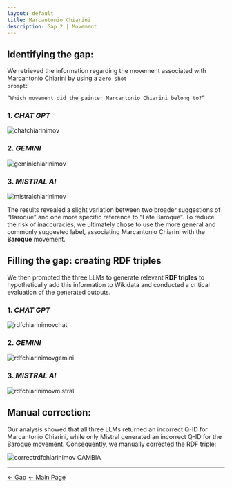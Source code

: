 ```yaml
---
layout: default
title: Marcantonio Chiarini
description: Gap 2 | Movement
---
```


## Identifying the gap:

We retrieved the information regarding the movement associated with Marcantonio Chiarini by using a <code class="language-plaintext highlighter-rouge">zero-shot prompt</code>:
<pre><code>“Which movement did the painter Marcantonio Chiarini belong to?”</code></pre>

### 1. *CHAT GPT*

![chatchiarinimov](/abremipainters/assets/images/Immagine8.jpg)

### 2. *GEMINI*
   
![geminichiarinimov](/abremipainters/assets/images/Immagine9.jpg)
 
### 3. *MISTRAL AI*

![mistralchiarinimov](/abremipainters/assets/images/Immagine10.jpg)

The results revealed a slight variation between two broader suggestions of “Baroque” and one more specific reference to “Late Baroque”. To reduce the risk of inaccuracies, we ultimately chose to use the more general and commonly suggested label, associating Marcantonio Chiarini with the **Baroque** movement.

## Filling the gap: creating RDF triples

We then prompted the three LLMs to generate relevant **RDF triples** to hypothetically add this information to Wikidata and conducted a critical evaluation of the generated outputs.

### 1. *CHAT GPT*

![rdfchiarinimovchat](/abremipainters/assets/images/CHIARINI1.png)

### 2. *GEMINI*

![rdfchiarinimovgemini](/abremipainters/assets/images/CHIARINI2.png)

### 3. *MISTRAL AI*

![rdfchiarinimovmistral](/abremipainters/assets/images/CHIARINI3.png)

## Manual correction:

Our analysis showed that all three LLMs returned an incorrect Q-ID for Marcantonio Chiarini, while only Mistral generated an incorrect Q-ID for the Baroque movement. Consequently, we manually corrected the RDF triple:

![correctrdfchiarinimov](/abremipainters/assets/images/CHIARINI4.png) CAMBIA 

***

[← Gap](./gap2.md) 
[← Main Page](./)
